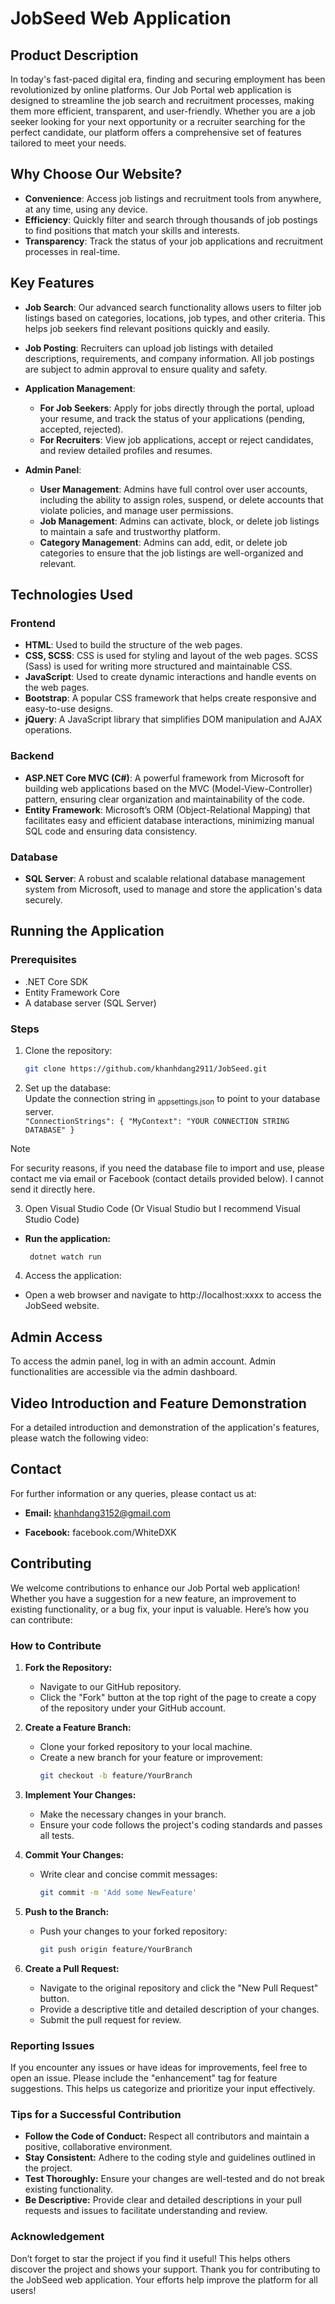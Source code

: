 # JobSeed Web Application

## Product Description

In today's fast-paced digital era, finding and securing employment has been revolutionized by online platforms. Our Job Portal web application is designed to streamline the job search and recruitment processes, making them more efficient, transparent, and user-friendly. Whether you are a job seeker looking for your next opportunity or a recruiter searching for the perfect candidate, our platform offers a comprehensive set of features tailored to meet your needs.


## Why Choose Our Website?

- **Convenience**: Access job listings and recruitment tools from anywhere, at any time, using any device.
- **Efficiency**: Quickly filter and search through thousands of job postings to find positions that match your skills and interests.
- **Transparency**: Track the status of your job applications and recruitment processes in real-time.


## Key Features

- **Job Search**: Our advanced search functionality allows users to filter job listings based on categories, locations, job types, and other criteria. This helps job seekers find relevant positions quickly and easily.

- **Job Posting**: Recruiters can upload job listings with detailed descriptions, requirements, and company information. All job postings are subject to admin approval to ensure quality and safety.

- **Application Management**:
  - **For Job Seekers**: Apply for jobs directly through the portal, upload your resume, and track the status of your applications (pending, accepted, rejected).
  - **For Recruiters**: View job applications, accept or reject candidates, and review detailed profiles and resumes.

- **Admin Panel**:
  - **User Management**: Admins have full control over user accounts, including the ability to assign roles, suspend, or delete accounts that violate policies, and manage user permissions.
  - **Job Management**: Admins can activate, block, or delete job listings to maintain a safe and trustworthy platform.
  - **Category Management**: Admins can add, edit, or delete job categories to ensure that the job listings are well-organized and relevant.
## Technologies Used

### Frontend

- **HTML**: Used to build the structure of the web pages.
- **CSS, SCSS**: CSS is used for styling and layout of the web pages. SCSS (Sass) is used for writing more structured and maintainable CSS.
- **JavaScript**: Used to create dynamic interactions and handle events on the web pages.
- **Bootstrap**: A popular CSS framework that helps create responsive and easy-to-use designs.
- **jQuery**: A JavaScript library that simplifies DOM manipulation and AJAX operations.

### Backend

- **ASP.NET Core MVC (C#)**: A powerful framework from Microsoft for building web applications based on the MVC (Model-View-Controller) pattern, ensuring clear organization and maintainability of the code.
- **Entity Framework**: Microsoft’s ORM (Object-Relational Mapping) that facilitates easy and efficient database interactions, minimizing manual SQL code and ensuring data consistency.

### Database

- **SQL Server**: A robust and scalable relational database management system from Microsoft, used to manage and store the application's data securely.

## Running the Application

### Prerequisites

- .NET Core SDK
- Entity Framework Core
- A database server (SQL Server)

### Steps

1. Clone the repository:  
   ```bash
   git clone https://github.com/khanhdang2911/JobSeed.git
   ```

2. Set up the database:  
Update the connection string in <sub>appsettings.json</sub> to point to your database server.  
		   ```
     		   "ConnectionStrings": {
		   "MyContext": "YOUR CONNECTION STRING DATABASE"
		   }
     		   ```
> [!NOTE]
> For security reasons, if you need the database file to import and use, please contact me via email or Facebook (contact details provided below). I cannot send it directly here.

3. Open Visual Studio Code (Or Visual Studio but I recommend Visual Studio Code)  
- **Run the application:**  
  ```bash
   dotnet watch run
  ```  
4. Access the application:  
- Open a web browser and navigate to http://localhost:xxxx to access the JobSeed website.

## Admin Access

To access the admin panel, log in with an admin account. Admin functionalities are accessible via the admin dashboard.


## Video Introduction and Feature Demonstration

For a detailed introduction and demonstration of the application's features, please watch the following video:


## Contact

For further information or any queries, please contact us at:  

+ **Email:** khanhdang3152@gmail.com  

+ **Facebook:** facebook.com/WhiteDXK  


## Contributing

We welcome contributions to enhance our Job Portal web application! Whether you have a suggestion for a new feature, an improvement to existing functionality, or a bug fix, your input is valuable. Here’s how you can contribute:

### How to Contribute

1. **Fork the Repository:**  
   - Navigate to our GitHub repository.  
   - Click the "Fork" button at the top right of the page to create a copy of the repository under your GitHub account.

2. **Create a Feature Branch:**  
   - Clone your forked repository to your local machine.  
   - Create a new branch for your feature or improvement:  
     ```bash
     git checkout -b feature/YourBranch
     ```

3. **Implement Your Changes:**  
   - Make the necessary changes in your branch.  
   - Ensure your code follows the project's coding standards and passes all tests.

4. **Commit Your Changes:**  
   - Write clear and concise commit messages:  
     ```bash
     git commit -m 'Add some NewFeature'
     ```

5. **Push to the Branch:**  
   - Push your changes to your forked repository:  
     ```bash
     git push origin feature/YourBranch
     ```

6. **Create a Pull Request:**  
   - Navigate to the original repository and click the "New Pull Request" button.  
   - Provide a descriptive title and detailed description of your changes.  
   - Submit the pull request for review.

### Reporting Issues

If you encounter any issues or have ideas for improvements, feel free to open an issue. Please include the "enhancement" tag for feature suggestions. This helps us categorize and prioritize your input effectively.

### Tips for a Successful Contribution

- **Follow the Code of Conduct:** Respect all contributors and maintain a positive, collaborative environment.  
- **Stay Consistent:** Adhere to the coding style and guidelines outlined in the project.  
- **Test Thoroughly:** Ensure your changes are well-tested and do not break existing functionality.  
- **Be Descriptive:** Provide clear and detailed descriptions in your pull requests and issues to facilitate understanding and review.

### Acknowledgement

Don’t forget to star the project if you find it useful! This helps others discover the project and shows your support. Thank you for contributing to the JobSeed web application. Your efforts help improve the platform for all users!

		
 		

